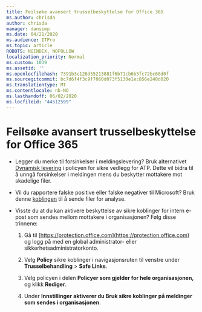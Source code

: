 ```yaml
---
title: Feilsøke avansert trusselbeskyttelse for Office 365
ms.author: chrisda
author: chrisda
manager: dansimp
ms.date: 04/21/2020
ms.audience: ITPro
ms.topic: article
ROBOTS: NOINDEX, NOFOLLOW
localization_priority: Normal
ms.custom: 1039
ms.assetid: ''
ms.openlocfilehash: 7391b3c126d55213881f6b71cb6b5fc72bc68d0f
ms.sourcegitcommit: bc7d6f4f3c9f7060d073f5130e1ec856e248d020
ms.translationtype: MT
ms.contentlocale: nb-NO
ms.lasthandoff: 06/02/2020
ms.locfileid: "44512599"
---
```

# <a name="troubleshooting-office-365-advanced-threat-protection"></a>Feilsøke avansert trusselbeskyttelse for Office 365

- Legger du merke til forsinkelser i meldingslevering? Bruk alternativet [Dynamisk levering](https://docs.microsoft.com/microsoft-365/security/office-365-security/dynamic-delivery-and-previewing) i policyen for sikre vedlegg for ATP. Dette vil bidra til å unngå forsinkelser i meldingen mens du beskytter mottakere mot skadelige filer.

- Vil du rapportere falske positive eller falske negativer til Microsoft? Bruk denne [koblingen](https://www.microsoft.com/wdsi/filesubmission/) til å sende filer for analyse.

- Visste du at du kan aktivere beskyttelse av sikre koblinger for intern e-post som sendes mellom mottakere i organisasjonen? Følg disse trinnene:

  1. Gå til [https://protection.office.com](https://protection.office.com) og logg på med en global administrator- eller sikkerhetsadministratorkonto.

  2. Velg **Policy** sikre koblinger i navigasjonsruten til venstre under **Trusselbehandling** \> **Safe Links**.

  3. Velg policyen i delen **Policyer som gjelder for hele organisasjonen,** og klikk **Rediger**.

  4. Under **Innstillinger** **aktiverer du Bruk sikre koblinger på meldinger som sendes i organisasjonen**.
